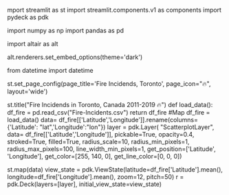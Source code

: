 
mport streamlit as st
import streamlit.components.v1 as components
import pydeck as pdk

import numpy as np
import pandas as pd 

import altair as alt

alt.renderers.set_embed_options(theme='dark')

from datetime import datetime

st.set_page_config(page_title='Fire Incidends, Toronto',
                    page_icon="🔥",
                    layout='wide')


st.title("Fire Incidends in Toronto, Canada 2011-2019 🔥")
def load_data():
    df_fire = pd.read_csv("Fire-Incidents.csv")
    return df_fire
#Map
df_fire = load_data()
data= df_fire[['Latitude','Longitude']].rename(columns={'Latitude': "lat",'Longitude':"lon"})
layer = pdk.Layer(
        "ScatterplotLayer",
        data= df_fire[['Latitude','Longitude']],
        pickable=True,
        opacity=0.4,
        stroked=True,
        filled=True,
        radius_scale=10,
        radius_min_pixels=1,
        radius_max_pixels=100,
        line_width_min_pixels=1,
        get_position=['Latitude', 'Longitude'],
        get_color=[255, 140, 0],
        get_line_color=[0, 0, 0])

st.map(data)
view_state = pdk.ViewState(latitude=df_fire['Latitude'].mean(), longitude=df_fire['Longitude'].mean(), zoom=12, pitch=50)
r = pdk.Deck(layers=[layer], 
initial_view_state=view_state)
